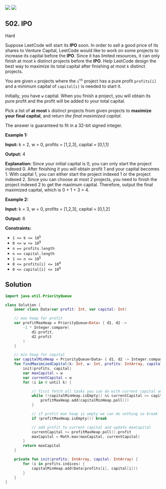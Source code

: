 [![](https://img.shields.io/github/stars/javadev/LeetCode-in-Kotlin?label=Stars&style=flat-square)](https://github.com/javadev/LeetCode-in-Kotlin)
[![](https://img.shields.io/github/forks/javadev/LeetCode-in-Kotlin?label=Fork%20me%20on%20GitHub%20&style=flat-square)](https://github.com/javadev/LeetCode-in-Kotlin/fork)

## 502\. IPO

Hard

Suppose LeetCode will start its **IPO** soon. In order to sell a good price of its shares to Venture Capital, LeetCode would like to work on some projects to increase its capital before the **IPO**. Since it has limited resources, it can only finish at most `k` distinct projects before the **IPO**. Help LeetCode design the best way to maximize its total capital after finishing at most `k` distinct projects.

You are given `n` projects where the <code>i<sup>th</sup></code> project has a pure profit `profits[i]` and a minimum capital of `capital[i]` is needed to start it.

Initially, you have `w` capital. When you finish a project, you will obtain its pure profit and the profit will be added to your total capital.

Pick a list of **at most** `k` distinct projects from given projects to **maximize your final capital**, and return _the final maximized capital_.

The answer is guaranteed to fit in a 32-bit signed integer.

**Example 1:**

**Input:** k = 2, w = 0, profits = [1,2,3], capital = [0,1,1]

**Output:** 4

**Explanation:** Since your initial capital is 0, you can only start the project indexed 0. After finishing it you will obtain profit 1 and your capital becomes 1. With capital 1, you can either start the project indexed 1 or the project indexed 2. Since you can choose at most 2 projects, you need to finish the project indexed 2 to get the maximum capital. Therefore, output the final maximized capital, which is 0 + 1 + 3 = 4.

**Example 2:**

**Input:** k = 3, w = 0, profits = [1,2,3], capital = [0,1,2]

**Output:** 6

**Constraints:**

*   <code>1 <= k <= 10<sup>5</sup></code>
*   <code>0 <= w <= 10<sup>9</sup></code>
*   `n == profits.length`
*   `n == capital.length`
*   <code>1 <= n <= 10<sup>5</sup></code>
*   <code>0 <= profits[i] <= 10<sup>4</sup></code>
*   <code>0 <= capital[i] <= 10<sup>9</sup></code>

## Solution

```kotlin
import java.util.PriorityQueue

class Solution {
    inner class Data(var profit: Int, var capital: Int)

    // max heap for profit
    var profitMaxHeap = PriorityQueue<Data> { d1, d2 ->
        -1 * Integer.compare(
            d1.profit,
            d2.profit
        )
    }

    // min heap for capital
    var capitalMinHeap = PriorityQueue<Data> { d1, d2 -> Integer.compare(d1.capital, d2.capital) }
    fun findMaximizedCapital(k: Int, w: Int, profits: IntArray, capital: IntArray): Int {
        init(profits, capital)
        var maxCapital = w
        var currentCapital = w
        for (i in 0 until k) {

            // first fetch all tasks you can do with current capital and add those in profit max heap
            while (!capitalMinHeap.isEmpty() && currentCapital >= capitalMinHeap.peek().capital) {
                profitMaxHeap.add(capitalMinHeap.poll())
            }

            // if profit max heap is empty we can do nothing so break
            if (profitMaxHeap.isEmpty()) break

            // add profit to current capital and update maxCapital
            currentCapital += profitMaxHeap.poll().profit
            maxCapital = Math.max(maxCapital, currentCapital)
        }
        return maxCapital
    }

    private fun init(profits: IntArray, capital: IntArray) {
        for (i in profits.indices) {
            capitalMinHeap.add(Data(profits[i], capital[i]))
        }
    }
}
```